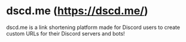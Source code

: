 # dscd.me (https://dscd.me/)
dscd.me is a link shortening platform made for Discord users to create custom URLs for their Discord servers and bots!
